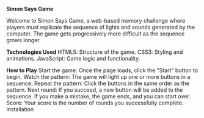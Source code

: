 **Simon Says Game**

Welcome to Simon Says Game, a web-based memory challenge where players must replicate the sequence of lights and sounds generated by the computer. The game gets progressively more difficult as the sequence grows longer.

**Technologies Used**
HTML5: Structure of the game.
CSS3: Styling and animations.
JavaScript: Game logic and functionality.

**How to Play**
Start the game: Once the page loads, click the "Start" button to begin.
Watch the pattern: The game will light up one or more buttons in a sequence.
Repeat the pattern: Click the buttons in the same order as the pattern.
Next round: If you succeed, a new button will be added to the sequence. If you make a mistake, the game ends, and you can start over.
Score: Your score is the number of rounds you successfully complete.
Installation
